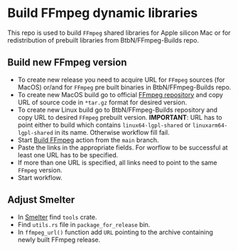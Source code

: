 # Build FFmpeg dynamic libraries
This repo is used to build `FFmpeg` shared libraries for Apple silicon Mac or for redistribution of prebuilt libraries from BtbN/FFmpeg-Builds repo.

## Build new FFmpeg version
- To create new release you need to acquire URL for `FFmpeg` sources (for MacOS) or/and for `FFmpeg` pre built binaries in BtbN/FFmpeg-Builds repo.
- To create new MacOS build go to official [FFmpeg repository](https://github.com/FFmpeg/FFmpeg/tags) and copy URL of source code in `*tar.gz` format for desired version.
- To create new Linux build go to BtbN/FFmpeg-Builds repository and copy URL to desired `FFmpeg` prebuilt version. **IMPORTANT**: URL has to point either to build which contains
  `linux64-lgpl-shared` or `linuxarm64-lgpl-shared` in its name. Otherwise workflow fill fail.
- Start [Build FFmpeg](https://github.com/smelter-labs/smelter-dep-prebuilds/actions/workflows/build_ffmpeg.yml) action from the `main` branch.
- Paste the links in the appropriate fields. For worflow to be successful at least one URL has to be specified.
- If more than one URL is specified, all links need to point to the same `FFmpeg` version.
- Start workflow.

## Adjust Smelter
- In [Smelter](https://github.com/software-mansion/smelter) find `tools` crate.
- Find `utils.rs` file in `package_for_release` bin.
- In `ffmpeg_url()` function add `URL` pointing to the archive containing newly built FFmpeg release.

